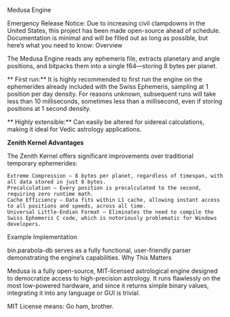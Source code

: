 Medusa Engine

Emergency Release Notice:
Due to increasing civil clampdowns in the United States, this project has been made open-source ahead of schedule. Documentation is minimal and will be filled out as long as possible, but here’s what you need to know:
Overview

The Medusa Engine reads any ephemeris file, extracts planetary and angle positions, and bitpacks them into a single f64—storing 8 bytes per planet. 

**    First run:** It is highly recommended to first run the engine on the ephemerides already included with the Swiss Ephemeris, sampling at 1 position per day density.
     For reasons unknown, subsequent runs will take less than 10 milliseconds, sometimes less than a millisecond, even if storing positions at 1 second density.
      
   ** Highly extensible:** Can easily be altered for sidereal calculations, making it ideal for Vedic astrology applications.

**Zenith Kernel Advantages**

The Zenith Kernel offers significant improvements over traditional temporary ephemerides:

    Extreme Compression – 8 bytes per planet, regardless of timespan, with all data stored in just 8 bytes.
    Precalculation – Every position is precalculated to the second, requiring zero runtime math.
    Cache Efficiency – Data fits within L1 cache, allowing instant access to all positions and speeds, across all time.
    Universal Little-Endian Format – Eliminates the need to compile the Swiss Ephemeris C code, which is notoriously problematic for Windows developers.

Example Implementation

bin.parabola-db serves as a fully functional, user-friendly parser demonstrating the engine’s capabilities.
Why This Matters

Medusa is a fully open-source, MIT-licensed astrological engine designed to democratize access to high-precision astrology. It runs flawlessly on the most low-powered hardware, and since it returns simple binary values, integrating it into any language or GUI is trivial.

MIT License means: Go ham, brother.
